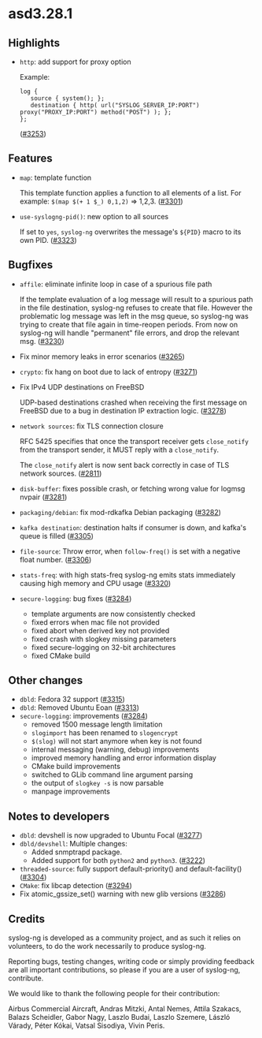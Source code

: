 asd3.28.1
======

## Highlights

 * `http`: add support for proxy option

   Example:
   ```
   log {
      source { system(); };
      destination { http( url("SYSLOG_SERVER_IP:PORT") proxy("PROXY_IP:PORT") method("POST") ); };
   };
   ```
   ([#3253](https://github.com/syslog-ng/syslog-ng/pull/3253))

## Features

 * `map`: template function

   This template function applies a function to all elements of a list. For example: `$(map $(+ 1 $_) 0,1,2)` => 1,2,3.
   ([#3301](https://github.com/syslog-ng/syslog-ng/pull/3301))
 * `use-syslogng-pid()`: new option to all sources

   If set to `yes`, `syslog-ng` overwrites the message's `${PID}` macro to its own PID.
   ([#3323](https://github.com/syslog-ng/syslog-ng/pull/3323))

## Bugfixes

 * `affile`: eliminate infinite loop in case of a spurious file path

   If the template evaluation of a log message will result to a spurious
   path in the file destination, syslog-ng refuses to create that file.
   However the problematic log message was left in the msg queue, so
   syslog-ng was trying to create that file again in time-reopen periods.
   From now on syslog-ng will handle "permanent" file errors, and drop
   the relevant msg.
   ([#3230](https://github.com/syslog-ng/syslog-ng/pull/3230))
 * Fix minor memory leaks in error scenarios
   ([#3265](https://github.com/syslog-ng/syslog-ng/pull/3265))
 * `crypto`: fix hang on boot due to lack of entropy
   ([#3271](https://github.com/syslog-ng/syslog-ng/pull/3271))
 * Fix IPv4 UDP destinations on FreeBSD

   UDP-based destinations crashed when receiving the first message on FreeBSD due
   to a bug in destination IP extraction logic.
   ([#3278](https://github.com/syslog-ng/syslog-ng/pull/3278))
 * `network sources`: fix TLS connection closure

   RFC 5425 specifies that once the transport receiver gets `close_notify` from the
   transport sender, it MUST reply with a `close_notify`.

   The `close_notify` alert is now sent back correctly in case of TLS network sources.
   ([#2811](https://github.com/syslog-ng/syslog-ng/pull/2811))
 * `disk-buffer`: fixes possible crash, or fetching wrong value for logmsg nvpair
   ([#3281](https://github.com/syslog-ng/syslog-ng/pull/3281))
 * `packaging/debian`: fix mod-rdkafka Debian packaging
   ([#3282](https://github.com/syslog-ng/syslog-ng/pull/3282))
 * `kafka destination`: destination halts if consumer is down, and kafka's queue is filled
   ([#3305](https://github.com/syslog-ng/syslog-ng/pull/3305))
 * `file-source`: Throw error, when `follow-freq()` is set with a negative float number.
   ([#3306](https://github.com/syslog-ng/syslog-ng/pull/3306))
 * `stats-freq`: with high stats-freq syslog-ng emits stats immediately causing high memory and CPU usage
   ([#3320](https://github.com/syslog-ng/syslog-ng/pull/3320))
 * `secure-logging`: bug fixes ([#3284](https://github.com/syslog-ng/syslog-ng/pull/3284))
    - template arguments are now consistently checked
    - fixed errors when mac file not provided
    - fixed abort when derived key not provided
    - fixed crash with slogkey missing parameters
    - fixed secure-logging on 32-bit architectures
    - fixed CMake build

## Other changes

 * `dbld`: Fedora 32 support ([#3315](https://github.com/syslog-ng/syslog-ng/pull/3315))
 * `dbld`: Removed Ubuntu Eoan ([#3313](https://github.com/syslog-ng/syslog-ng/pull/3313))
 * `secure-logging`: improvements ([#3284](https://github.com/syslog-ng/syslog-ng/pull/3284))
    - removed 1500 message length limitation
    - `slogimport` has been renamed to `slogencrypt`
    - `$(slog)` will not start anymore when key is not found
    - internal messaging (warning, debug) improvements
    - improved memory handling and error information display
    - CMake build improvements
    - switched to GLib command line argument parsing
    - the output of `slogkey -s` is now parsable
    - manpage improvements

## Notes to developers

 * `dbld`: devshell is now upgraded to Ubuntu Focal
   ([#3277](https://github.com/syslog-ng/syslog-ng/pull/3277))
 * `dbld/devshell`: Multiple changes:
    * Added snmptrapd package.
    * Added support for both `python2` and `python3`.
   ([#3222](https://github.com/syslog-ng/syslog-ng/pull/3222))
 * `threaded-source`: fully support default-priority() and default-facility()
   ([#3304](https://github.com/syslog-ng/syslog-ng/pull/3304))
 * `CMake`: fix libcap detection
   ([#3294](https://github.com/syslog-ng/syslog-ng/pull/3294))
 * Fix atomic_gssize_set() warning with new glib versions
   ([#3286](https://github.com/syslog-ng/syslog-ng/pull/3286))

## Credits

syslog-ng is developed as a community project, and as such it relies
on volunteers, to do the work necessarily to produce syslog-ng.

Reporting bugs, testing changes, writing code or simply providing
feedback are all important contributions, so please if you are a user
of syslog-ng, contribute.

We would like to thank the following people for their contribution:

Airbus Commercial Aircraft, Andras Mitzki, Antal Nemes, Attila Szakacs,
Balazs Scheidler, Gabor Nagy, Laszlo Budai, Laszlo Szemere, László Várady,
Péter Kókai, Vatsal Sisodiya, Vivin Peris.
